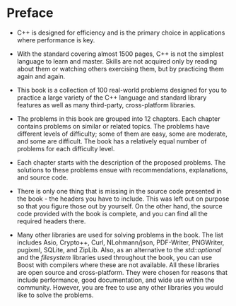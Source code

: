 # Preface

- C++ is designed for efficiency and is the primary choice in applications where performance is key.

- With the standard covering almost 1500 pages, C++ is not the simplest language to learn and master. Skills are not acquired only by reading about them or watching others exercising them, but by practicing them again and again.

- This book is a collection of 100 real-world problems designed for you to practice a large variety of the C++ language and standard library features as well as many third-party, cross-platform libraries.

- The problems in this book are grouped into 12 chapters. Each chapter contains problems on similar or related topics. The problems have different levels of difficulty; some of them are easy, some are moderate, and some are difficult. The book has a relatively equal number of problems for each difficulty level.

- Each chapter starts with the description of the proposed problems. The solutions to these problems ensue with recommendations, explanations, and source code.

-  There is only one thing that is missing in the source code presented in the book - the headers you have to include. This was left out on purpose so that you figure those out by yourself. On the other hand, the source code provided with the book is complete, and you can find all the required headers there.

- Many other libraries are used for solving problems in the book. The list includes Asio, Crypto++, Curl, NLohmann/json, PDF-Writer, PNGWriter, pugixml, SQLite, and ZipLib. Also, as an alternative to the *std::optional* and the *filesystem* libraries used throughout the book, you can use Boost with compilers where these are not available. All these libraries are open source and cross-platform. They were chosen for reasons that include performance, good documentation, and wide use within the community. However, you are free to use any other libraries you would like to solve the problems.
